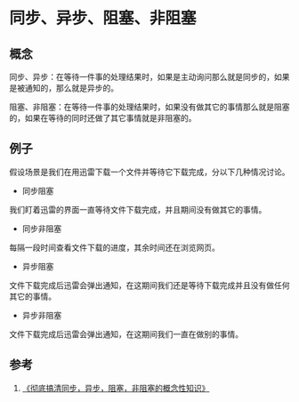 # 同步、异步、阻塞、非阻塞

## 概念

同步、异步：在等待一件事的处理结果时，如果是主动询问那么就是同步的，如果是被通知的，那么就是异步的。

阻塞、非阻塞：在等待一件事的处理结果时，如果没有做其它的事情那么就是阻塞的，如果在等待的同时还做了其它事情就是非阻塞的。

## 例子

假设场景是我们在用迅雷下载一个文件并等待它下载完成，分以下几种情况讨论。

- 同步阻塞

我们盯着迅雷的界面一直等待文件下载完成，并且期间没有做其它的事情。

- 同步非阻塞

每隔一段时间查看文件下载的进度，其余时间还在浏览网页。

- 异步阻塞

文件下载完成后迅雷会弹出通知，在这期间我们还是等待下载完成并且没有做任何其它的事情。

- 异步非阻塞

文件下载完成后迅雷会弹出通知，在这期间我们一直在做别的事情。

## 参考

1. [《彻底搞清同步，异步，阻塞，非阻塞的概念性知识》](https://segmentfault.com/a/1190000014840597)
